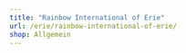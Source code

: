 ```yaml
---
title: "Rainbow International of Erie"
url: /erie/rainbow-international-of-erie/
shop: Allgemein
---
```

